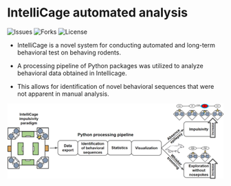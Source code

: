 # IntelliCage automated analysis

![Issues](https://img.shields.io/github/issues/AHEsmaeili/IC-Auto?style=plastic)
![Forks](https://img.shields.io/github/forks/AHEsmaeili/IC-Auto)
![License](https://img.shields.io/github/license/AHEsmaeili/IC-Auto)


* IntelliCage is a novel system for conducting automated and long-term behavioral test on behaving rodents.

* A processing pipeline of Python packages was utilized to analyze behavioral data obtained in Intellicage.

* This allows for identification of novel behavioral sequences that were not apparent in manual analysis.

![](./VA.png)
